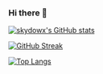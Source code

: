 ### Hi there 👋

<!--
**skydowx/skydowx** is a ✨ _special_ ✨ repository because its `README.md` (this file) appears on your GitHub profile.

Here are some ideas to get you started:

- 🔭 I’m currently working on ...
- 🌱 I’m currently learning ...
- 👯 I’m looking to collaborate on ...
- 🤔 I’m looking for help with ...
- 💬 Ask me about ...
- 📫 How to reach me: ...
- 😄 Pronouns: ...
- ⚡ Fun fact: ...
-->

[![skydowx's GitHub stats](https://github-readme-stats.vercel.app/api?username=skydowx&show_icons=true&theme=dark)](https://github.com/anuraghazra/github-readme-stats)

[![GitHub Streak](https://github-readme-streak-stats.herokuapp.com/?user=skydowx&show_icons=true&theme=dark)](https://git.io/streak-stats)

[![Top Langs](https://github-readme-stats.vercel.app/api/top-langs/?username=skydowx&show_icons=true&theme=dark)](https://github.com/anuraghazra/github-readme-stats)
